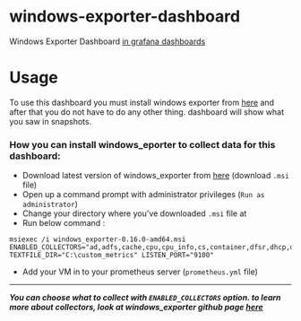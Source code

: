 # windows-exporter-dashboard
Windows Exporter Dashboard
[in grafana dashboards](https://grafana.com/grafana/dashboards/14694)


# Usage
To use this dashboard you must install windows exporter from [here](https://github.com/prometheus-community/windows_exporter) and after that you do not have to do any other thing. dashboard will show what you saw in snapshots.

### How you can install windows_eporter to collect data for this dashboard:
* Download latest version of windows_exporter from [here](https://github.com/prometheus-community/windows_exporter/releases) (download `.msi` file)
* Open up a command prompt with administrator privileges (`Run as administrator`)
* Change your directory where you've downloaded `.msi` file at
* Run below command :
```
msiexec /i windows_exporter-0.16.0-amd64.msi ENABLED_COLLECTORS="ad,adfs,cache,cpu,cpu_info,cs,container,dfsr,dhcp,dns,fsrmquota,iis,logical_disk,logon,memory,msmq,mssql,netframework_clrexceptions,netframework_clrinterop,netframework_clrjit,netframework_clrloading,netframework_clrlocksandthreads,netframework_clrmemory,netframework_clrremoting,netframework_clrsecurity,net,os,process,remote_fx,service,tcp,time,vmware" TEXTFILE_DIR="C:\custom_metrics" LISTEN_PORT="9100"
```

* Add your VM in to your prometheus server (`prometheus.yml` file)

---
_**You can choose what to collect with `ENABLED_COLLECTORS` option. to learn more about collectors, look at windows_exporter github page [here](https://github.com/prometheus-community/windows_exporter)**_

